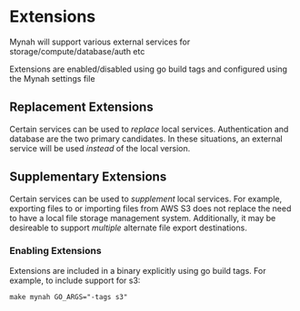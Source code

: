 # Extensions

Mynah will support various external services for storage/compute/database/auth etc

Extensions are enabled/disabled using go build tags and configured using the Mynah settings file

## Replacement Extensions
Certain services can be used to _replace_ local services. Authentication and database are the two primary candidates. 
In these situations, an external service will be used _instead_ of the local version. 

## Supplementary Extensions
Certain services can be used to _supplement_ local services. For example, exporting files to or importing files from 
AWS S3 does not replace the need to have a local file storage management system. Additionally, it may be desireable to 
support _multiple_ alternate file export destinations.

### Enabling Extensions
Extensions are included in a binary explicitly using go build tags. For example, to include support for s3:
```shell
make mynah GO_ARGS="-tags s3"
```
